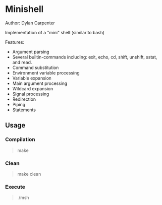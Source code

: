 # Minishell
Author: Dylan Carpenter

Implementation of a "mini" shell (similar to bash)

Features:
* Argument parsing
* Several builtin-commands including: exit, echo, cd, shift, unshift, sstat, and read.
* Command substitution
* Environment variable processing
* Variable expansion
* Main argument processing
* Wildcard expansion
* Signal processing
* Redirection
* Piping
* Statements

## Usage
### Compilation
>make

### Clean
>make clean

### Execute
>./msh
